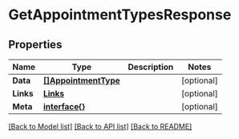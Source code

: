# GetAppointmentTypesResponse

## Properties

Name | Type | Description | Notes
------------ | ------------- | ------------- | -------------
**Data** | [**[]AppointmentType**](AppointmentType.md) |  | [optional] 
**Links** | [**Links**](Links.md) |  | [optional] 
**Meta** | [**interface{}**](.md) |  | [optional] 

[[Back to Model list]](../README.md#documentation-for-models) [[Back to API list]](../README.md#documentation-for-api-endpoints) [[Back to README]](../README.md)


